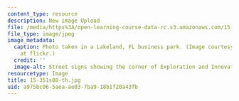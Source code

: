 ```yaml
---
content_type: resource
description: New image Upload
file: /media/https%3A/open-learning-course-data-rc.s3.amazonaws.com/15-351-managing-innovation-and-entrepreneurship-spring-2008/a975bc065aeaae037ba918b1f20a43fb_15-351s08-th.jpg
file_type: image/jpeg
image_metadata:
  caption: Photo taken in a Lakeland, FL business park. (Image courtesy of [lakelandlocal](http://www.flickr.com/photos/lakelandlocal/404688085/)
    at flickr.)
  credit: ''
  image-alt: Street signs showing the corner of Exploration and Innovation Dr.
resourcetype: Image
title: 15-351s08-th.jpg
uid: a975bc06-5aea-ae03-7ba9-18b1f20a43fb
---
```

